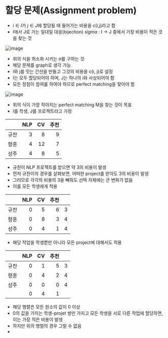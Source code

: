 # 할당 문제(Assignment problem)
- $i \in I$가 $j \in J$에 할당될 때 들어가는 비용을 c(i,j)라고 함
- I에서 J로 가는 일대일 대응(bijection) $sigma$ : I -> J 중에서 가장 비용이 적은 것을 찾는 것

![image](https://github.com/as9786/ML-DLPratice/assets/80622859/b37ab596-805b-4c18-a288-1ead5804474a)

- 위의 식을 최소화 시키는 $\sigma$를 구하는 것
- 해당 문제를 graph로 생각 가능
- i와 j를 잇는 간선을 만들고 그것의 비용을 c(i, j)로 설정
- I는 모두 할당되어야 하며, J는 하나의 i와 사상되어야 함
- 모든 정점이 참여를 하여야 하므로 perfect matching을 찾아야 함

![image](https://github.com/as9786/ML-DLPratice/assets/80622859/2e603cb0-efdb-4d13-a5e5-c88681f7799e)

- 위의 식이 가장 작아지는 perfect matching M을 찾는 것이 목표
- I를 학생, J를 프로젝트라고 가정

||NLP|CV|추천|
|---|---:|---:|---:|
|규찬|3|8|9|
|형훈|4|12|7|
|성주|4|8|5|

- 규찬이 NLP 프로젝트를 받으면 약 3의 비용이 발생
- 먼저 규찬이의 경우를 살펴보면, 어떠한 project를 받아도 3의 비용이 발생
- 그러므로 각각의 비용의 3을 빼줘도 선택 자체에는 큰 변화가 없음
- 이를 모든 학생에게 적용

||NLP|CV|추천||
|---|---:|---:|---:|---:|
|규찬|0|5|6|3|
|형훈|0|8|3|4|
|성주|0|4|1|4|

- 해당 작업을 학생뿐만 아니라 모든 project에 대해서도 적용

||NLP|CV|추천||
|---|---:|---:|---:|---:|
|규찬|0|1|5|3|
|형훈|0|4|2|4|
|성주|0|0|0|4|
||0|4|1||

- 해당 행렬은 모든 원소의 값이 0 이상
- 0의 값을 가지는 학생-projet 쌍만 가지고 모든 학생을 서로 다른 작업에 할당하면, 이는 가장 적은 비용이 발생
- 하지만 위의 행렬의 경우 그럴 수 없음
- 
